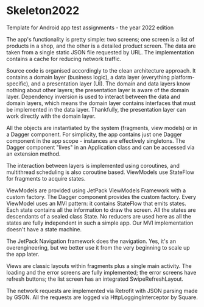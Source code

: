 # Skeleton2022
Template for Android app test assignments - the year 2022 edition


The app's functionality is pretty simple: two screens; one screen is a list of products in a shop, and the other is a detailed product screen.
The data are taken from a single static JSON file requested by URL. The implementation contains a cache for reducing network traffic.

Source code is organised accordingly to the clean architecture approach. It contains a domain layer (business logic), a data layer (everything platform-specific), and a presentation layer (UI). The domain and data layers know nothing about other layers; the presentation layer is aware of the domain layer. Dependency inversion is used to interact between the data and domain layers, which means the domain layer contains interfaces that must be implemented in the data layer. Thankfully, the presentation layer can work directly with the domain layer.

All the objects are instantiated by the system (fragments, view models) or in a Dagger component. For simplicity, the app contains just one Dagger component in the app scope - instances are effectively singletons. The Dagger component "lives" in an Application class and can be accessed via an extension method.

The interaction between layers is implemented using coroutines, and multithread scheduling is also coroutine based. ViewModels use StateFlow for fragments to acquire states.

ViewModels are provided using JetPack ViewModels Framework with a custom factory. The Dagger component provides the custom factory.
Every ViewModel uses an MVI pattern: it contains StateFlow that emits states. Each state contains all the information to draw the screen. All the states are descendants of a sealed class State. No reducers are used here as all the states are fully independent in such a simple app. Our MVI implementation doesn't have a state machine.

The JetPack Navigation framework does the navigation. Yes, it's an overengineering, but we better use it from the very beginning to scale up the app later.

Views are classic layouts within fragments plus a single main activity. The loading and the error screens are fully implemented; the error screens have refresh buttons; the list screen has an integrated SwipeRefreshLayout.

The network requests are implemented via Retrofit with JSON parsing made by GSON. All the requests are logged via HttpLoggingInterceptor by Square.
